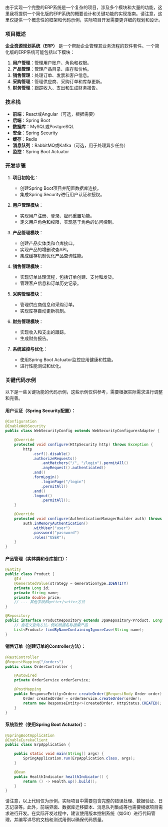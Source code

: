 由于实现一个完整的ERP系统是一个复杂的项目，涉及多个模块和大量的功能，这里我将提供一个简化版的ERP系统的概要设计和关键功能的实现指南。请注意，这里仅提供一个概念性的框架和代码示例，实际项目开发需要更详细的规划和设计。

### 项目概述

**企业资源规划系统（ERP）** 是一个帮助企业管理其业务流程的软件套件。一个简化版的ERP系统可能包括以下模块：

1. **用户管理**：管理用户账户、角色和权限。
2. **产品管理**：管理产品目录、库存和价格。
3. **销售管理**：处理订单、发票和客户信息。
4. **采购管理**：管理供应商、采购订单和库存更新。
5. **财务管理**：跟踪收入、支出和生成财务报告。

### 技术栈

- **前端**：React或Angular（可选，根据需要）
- **后端**：Spring Boot
- **数据库**：MySQL或PostgreSQL
- **安全**：Spring Security
- **缓存**：Redis
- **消息队列**：RabbitMQ或Kafka（可选，用于处理异步任务）
- **监控**：Spring Boot Actuator

### 开发步骤

1. **项目初始化**：
   - 创建Spring Boot项目并配置数据库连接。
   - 集成Spring Security进行用户认证和授权。

2. **用户管理模块**：
   - 实现用户注册、登录、密码重置功能。
   - 定义用户角色和权限，实现基于角色的访问控制。

3. **产品管理模块**：
   - 创建产品实体类和仓库接口。
   - 实现产品的增删改查API。
   - 集成缓存机制优化产品查询性能。

4. **销售管理模块**：
   - 实现订单处理流程，包括订单创建、支付和发货。
   - 管理客户信息和订单历史记录。

5. **采购管理模块**：
   - 管理供应商信息和采购订单。
   - 实现库存自动更新机制。

6. **财务管理模块**：
   - 实现收入和支出的跟踪。
   - 生成财务报告。

7. **系统监控与优化**：
   - 使用Spring Boot Actuator监控应用健康和性能。
   - 进行性能测试和优化。

### 关键代码示例

以下是一些关键功能的代码示例，这些示例仅供参考，需要根据实际需求进行调整和完善。

#### 用户认证（Spring Security配置）：

```java
@Configuration
@EnableWebSecurity
public class WebSecurityConfig extends WebSecurityConfigurerAdapter {

    @Override
    protected void configure(HttpSecurity http) throws Exception {
        http
            .csrf().disable()
            .authorizeRequests()
                .antMatchers("/", "/login").permitAll()
                .anyRequest().authenticated()
            .and()
            .formLogin()
                .loginPage("/login")
                .permitAll()
            .and()
            .logout()
                .permitAll();
    }

    @Override
    protected void configure(AuthenticationManagerBuilder auth) throws Exception {
        auth.inMemoryAuthentication()
            .withUser("user")
            .password("password")
            .roles("USER");
    }
}
```

#### 产品管理（实体类和仓库接口）：

```java
@Entity
public class Product {
    @Id
    @GeneratedValue(strategy = GenerationType.IDENTITY)
    private Long id;
    private String name;
    private double price;
    // ... 其他字段和getter/setter方法
}

@Repository
public interface ProductRepository extends JpaRepository<Product, Long> {
    // 自定义查询方法，例如根据名称搜索产品
    List<Product> findByNameContainingIgnoreCase(String name);
}
```

#### 销售订单（创建订单的Controller方法）：

```java
@RestController
@RequestMapping("/orders")
public class OrderController {

    @Autowired
    private OrderService orderService;

    @PostMapping
    public ResponseEntity<Order> createOrder(@RequestBody Order order) {
        Order createdOrder = orderService.createOrder(order);
        return new ResponseEntity<>(createdOrder, HttpStatus.CREATED);
    }
}
```

#### 系统监控（使用Spring Boot Actuator）：

```java
@SpringBootApplication
@EnableEurekaClient
public class ErpApplication {

    public static void main(String[] args) {
        SpringApplication.run(ErpApplication.class, args);
    }

    @Bean
    public HealthIndicator healthIndicator() {
        return () -> Health.up().build();
    }
}
```

请注意，以上代码仅为示例，实际项目中需要包含完整的错误处理、数据验证、日志记录等。此外，前端界面、数据库迁移脚本、消息队列集成等也需要根据项目需求进行开发。在实际开发过程中，建议使用版本控制系统（如Git）进行代码管理，并编写详尽的文档和测试用例以确保代码质量。